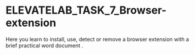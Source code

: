 # ELEVATELAB_TASK_7_Browser-extension
Here you learn to install, use, detect or remove a browser extension with a brief practical word document . 

